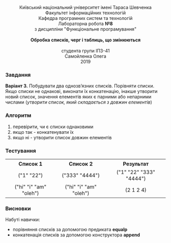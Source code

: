 <!-- check on my github: https://github.com/olehsamoilenko/funcprogram/tree/master/8-Advnced-Lists -->
<html>
	<p align="center">
		Київський національний університет імені Тараса Шевченка<br>
		Факультет інформаційних технологій<br>
		Кафедра програмних систем та технологій<br>
		Лабораторна робота <b>№8</b><br>
		з дисципліни "Функціональне програмування"<br>
		<br>
		<b>Обробка списків, черг і таблиць, що змінюються</b><br>
		<br>
		студента групи IПЗ-41<br>
		Самойленка Олега<br>
		2019
	</p>
	<h3>Завдання</h3>
	<b>Варіант 3.</b> Побудувати два однозв’язних списків. Порівняти списки. Якщо списки не однакові, виконати їх конкатенацію, інакше утворити новий список, значення елементів яких є парними або непарними числами (<i>утворити список, який складається з довжин елементів</i>)
	<h3>Алгоритм</h3>
	<ol>
		<li>перевірити, чи є списки однаковими</li>
		<li>якщо так - конкатенувати їх</li>
		<li>якщо ні - утворити список довжин елементів</li>
	</ol>
	<h3>Тестування</h3>
	<table align=center>
		<tr align=center>
			<th>Список 1</th>
			<th>Список 2</th>
			<th>Результат</th>
		</tr>
		<tr align=center>
			<td>("1" "22")</td>
			<td>("333" "4444")</td>
			<td>("1" "22" "333" "4444")</td>
		</tr>
		<tr align=center>
			<td>("hi" "i" "am" "oleh")</td>
			<td>("hi" "i" "am" "oleh")</td>
			<td>(2 1 2 4)</td>
		</tr>
	</table>
	<h3>Висновки</h3>
	Набуті навички:
	<ul>
		<li>порівняння списків за допомогою предиката <b>equalp</b></li>
		<li>конкатенація списків за допомогою конструктора <b>append</b></li>
	</ul>
</html>